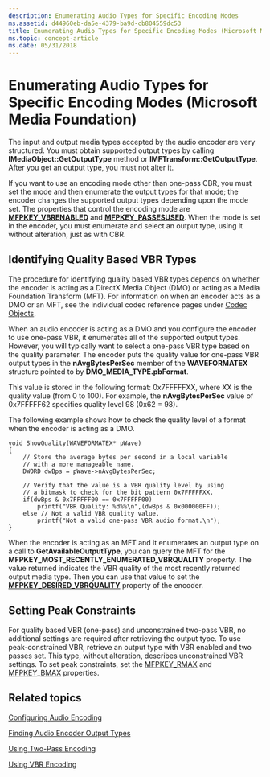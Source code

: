 ```yaml
---
description: Enumerating Audio Types for Specific Encoding Modes
ms.assetid: d44960eb-da5e-4379-ba9d-cb804559dc53
title: Enumerating Audio Types for Specific Encoding Modes (Microsoft Media Foundation)
ms.topic: concept-article
ms.date: 05/31/2018
---
```


# Enumerating Audio Types for Specific Encoding Modes (Microsoft Media Foundation)

The input and output media types accepted by the audio encoder are very structured. You must obtain supported output types by calling **IMediaObject::GetOutputType** method or **IMFTransform::GetOutputType**. After you get an output type, you must not alter it.

If you want to use an encoding mode other than one-pass CBR, you must set the mode and then enumerate the output types for that mode; the encoder changes the supported output types depending upon the mode set. The properties that control the encoding mode are [**MFPKEY\_VBRENABLED**](mfpkey-vbrenabledproperty.md) and [**MFPKEY\_PASSESUSED**](mfpkey-passesusedproperty.md). When the mode is set in the encoder, you must enumerate and select an output type, using it without alteration, just as with CBR.

## Identifying Quality Based VBR Types

The procedure for identifying quality based VBR types depends on whether the encoder is acting as a DirectX Media Object (DMO) or acting as a Media Foundation Transform (MFT). For information on when an encoder acts as a DMO or an MFT, see the individual codec reference pages under [Codec Objects](codecobjects.md).

When an audio encoder is acting as a DMO and you configure the encoder to use one-pass VBR, it enumerates all of the supported output types. However, you will typically want to select a one-pass VBR type based on the quality parameter. The encoder puts the quality value for one-pass VBR output types in the **nAvgBytesPerSec** member of the **WAVEFORMATEX** structure pointed to by **DMO\_MEDIA\_TYPE.pbFormat**.

This value is stored in the following format: 0x7FFFFFXX, where XX is the quality value (from 0 to 100). For example, the **nAvgBytesPerSec** value of 0x7FFFFF62 specifies quality level 98 (0x62 = 98).

The following example shows how to check the quality level of a format when the encoder is acting as a DMO.


```
void ShowQuality(WAVEFORMATEX* pWave)
{
    // Store the average bytes per second in a local variable
    // with a more manageable name.
    DWORD dwBps = pWave->nAvgBytesPerSec;

    // Verify that the value is a VBR quality level by using 
    // a bitmask to check for the bit pattern 0x7FFFFFXX. 
    if(dwBps & 0x7FFFFF00 == 0x7FFFFF00)
        printf("VBR Quality: %d%%\n",(dwBps & 0x000000FF));
    else // Not a valid VBR quality value.
        printf("Not a valid one-pass VBR audio format.\n");
}
```



When the encoder is acting as an MFT and it enumerates an output type on a call to **GetAvailableOutputType**, you can query the MFT for the **MFPKEY\_MOST\_RECENTLY\_ENUMERATED\_VBRQUALITY** property. The value returned indicates the VBR quality of the most recently returned output media type. Then you can use that value to set the [**MFPKEY\_DESIRED\_VBRQUALITY**](mfpkey-desired-vbrqualityproperty.md) property of the encoder.

## Setting Peak Constraints

For quality based VBR (one-pass) and unconstrained two-pass VBR, no additional settings are required after retrieving the output type. To use peak-constrained VBR, retrieve an output type with VBR enabled and two passes set. This type, without alteration, describes unconstrained VBR settings. To set peak constraints, set the [MFPKEY\_RMAX](mfpkey-rmaxproperty.md) and [MFPKEY\_BMAX](mfpkey-bmaxproperty.md) properties.

## Related topics

<dl> <dt>

[Configuring Audio Encoding](configuringaudioencoding.md)
</dt> <dt>

[Finding Audio Encoder Output Types](findingaudioencoderoutputtypes.md)
</dt> <dt>

[Using Two-Pass Encoding](usingtwoencodingpasses.md)
</dt> <dt>

[Using VBR Encoding](usingvbrencoding.md)
</dt> </dl>

 

 



